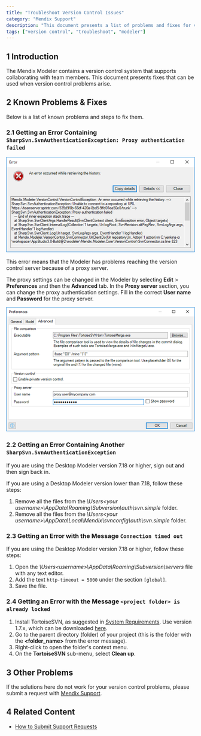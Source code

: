 ```yaml
---
title: "Troubleshoot Version Control Issues"
category: "Mendix Support"
description: "This document presents a list of problems and fixes for version control issues."
tags: ["version control", "troubleshoot", "modeler"]
---
```


## 1 Introduction

The Mendix Modeler contains a version control system that supports collaborating with team members. This document presents fixes that can be used when version control problems arise.

## 2 Known Problems & Fixes

Below is a list of known problems and steps to fix them.

### 2.1 Getting an Error Containing `SharpSvn.SvnAuthenticationException: Proxy authentication failed`

![Error dialog with proxy authentication failed](attachments/troubleshoot-version-control-issues/oopsproxy.png)

This error means that the Modeler has problems reaching the version control server because of a proxy server.

The proxy settings can be changed in the Modeler by selecting **Edit** > **Preferences** and then the **Advanced** tab. In the **Proxy server** section, you can change the proxy authentication settings. Fill in the correct **User name** and **Password** for the proxy server.

![Proxy settings](attachments/troubleshoot-version-control-issues/proxysettings.png)

### 2.2 Getting an Error Containing Another `SharpSvn.SvnAuthenticationException`

If you are using the Desktop Modeler version 7.18 or higher, sign out and then sign back in.

If you are using a Desktop Modeler version lower than 7.18, follow these steps:

1. Remove all the files from the *\Users\<your username>\AppData\Roaming\Subversion\auth\svn.simple* folder.
2. Remove all the files from the *\Users\<your username>\AppData\Local\Mendix\svnconfig\auth\svn.simple* folder.

### 2.3 Getting an Error with the Message `Connection timed out`

If you are using the Desktop Modeler version 7.18 or higher, follow these steps:

1. Open the *\Users\<username>\AppData\Roaming\Subversion\servers* file with any text editor.
2. Add the text `http-timeout = 5000` under the section `[global]`.
3. Save the file.

### 2.4 Getting an Error with the Message `<project folder> is already locked`

1. Install TortoiseSVN, as suggested in [System Requirements](/refguide/system-requirements). Use version 1.7.x, which can be downloaded [here](https://sourceforge.net/projects/tortoisesvn/files/1.7.15/).
2. Go to the parent directory (folder) of your project (this is the folder with the **<folder_name>** from the error message).
3. Right-click to open the folder's context menu.
4. On the **TortoiseSVN** sub-menu, select **Clean up**.

## 3 Other Problems

If the solutions here do not work for your version control problems, please submit a request with [Mendix Support](https://support.mendix.com/).

## 4 Related Content

* [How to Submit Support Requests](submit-support-request)
